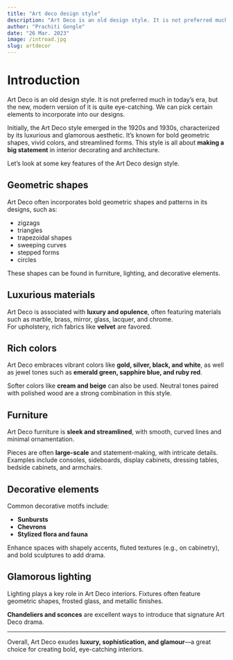 ```yaml
---
title: "Art deco design style"
description: "Art Deco is an old design style. It is not preferred much in today’s era but the new modern version of it is quite eye-catching. We can pick some elements of it to incorporate in our designs."
author: "Prachiti Gongle"
date: "26 Mar. 2023"
image: /introad.jpg
slug: artdecor
---
```


# Introduction

Art Deco is an old design style. It is not preferred much in today’s era, but the new, modern version of it is quite eye-catching. We can pick certain elements to incorporate into our designs.

Initially, the Art Deco style emerged in the 1920s and 1930s, characterized by its luxurious and glamorous aesthetic. It’s known for bold geometric shapes, vivid colors, and streamlined forms. This style is all about **making a big statement** in interior decorating and architecture.

Let’s look at some key features of the Art Deco design style.

## Geometric shapes

Art Deco often incorporates bold geometric shapes and patterns in its designs, such as:

- zigzags  
- triangles  
- trapezoidal shapes  
- sweeping curves  
- stepped forms  
- circles  

These shapes can be found in furniture, lighting, and decorative elements.

## Luxurious materials

Art Deco is associated with **luxury and opulence**, often featuring materials such as marble, brass, mirror, glass, lacquer, and chrome.  
For upholstery, rich fabrics like **velvet** are favored.

## Rich colors

Art Deco embraces vibrant colors like **gold, silver, black, and white**, as well as jewel tones such as **emerald green, sapphire blue, and ruby red**.

Softer colors like **cream and beige** can also be used. Neutral tones paired with polished wood are a strong combination in this style.

## Furniture

Art Deco furniture is **sleek and streamlined**, with smooth, curved lines and minimal ornamentation.

Pieces are often **large-scale** and statement-making, with intricate details. Examples include consoles, sideboards, display cabinets, dressing tables, bedside cabinets, and armchairs.

## Decorative elements

Common decorative motifs include:

- **Sunbursts**  
- **Chevrons**  
- **Stylized flora and fauna**

Enhance spaces with shapely accents, fluted textures (e.g., on cabinetry), and bold sculptures to add drama.

## Glamorous lighting

Lighting plays a key role in Art Deco interiors. Fixtures often feature geometric shapes, frosted glass, and metallic finishes.

**Chandeliers and sconces** are excellent ways to introduce that signature Art Deco drama.

---

Overall, Art Deco exudes **luxury, sophistication, and glamour**—a great choice for creating bold, eye-catching interiors.

